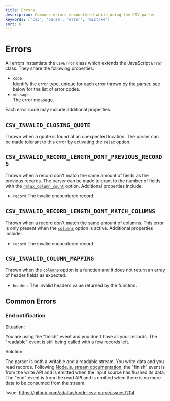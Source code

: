 ```yaml
---
title: Errors
description: Commons errors encountered while using the CSV parser
keywords: ['csv', 'parse', 'error', 'mistake']
sort: 6
---
```


# Errors

All errors instantiate the `CsvError` class which extends the JavaScript `Error` class. They share the following properties:

* `code`   
  Identify the error type, unique for each error thrown by the parser, see below for the list of error codes.
* `message`   
  The error message.

Each error code may include additional properties.

## `CSV_INVALID_CLOSING_QUOTE`

Thrown when a quote is found at an unexpected location. The parser can be made tolerant to this error by activating the `relax` option.

## `CSV_INVALID_RECORD_LENGTH_DONT_PREVIOUS_RECORDS`

Thrown when a record don't match the same amount of fields as the previous records. The parser can be made tolerant to the number of fields with the [`relax_column_count`](/parse/options/relax_column_count/) option. Additional properties include:

* `record`
  The invalid encountered record.

## `CSV_INVALID_RECORD_LENGTH_DONT_MATCH_COLUMNS`   

Thrown when a record don't match the same amount of columns. This error is only present when the [`columns`](/parse/options/columns/) option is active. Additional properties include:

* `record`
  The invalid encountered record.

## `CSV_INVALID_COLUMN_MAPPING`

Thrown when the [`columns`](/parse/options/columns/) option is a function and it does not return an array of header fields as expected.

* `headers`
  The invalid headers value returned by the function.

## Common Errors

### End notification

Situation:

You are using the "finish" event and you don't have all your records. The "readable" event is still being called with a few records left.

Solution:

The parser is both a writable and a readable stream. You write data and you read records. Following [Node.js. stream documentation](https://nodejs.org/api/stream.html), the "finish" event is from the write API and is emitted when the input source has flushed its data. The "end" event is from the read API and is emitted when there is no more data to be consumed from the stream.

Issue: https://github.com/adaltas/node-csv-parse/issues/204
